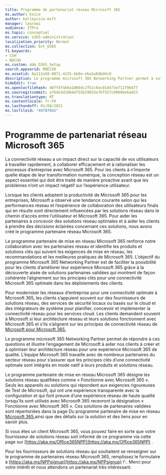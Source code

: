 ```yaml
---
title: Programme de partenariat réseau Microsoft 365
ms.author: kvice
author: kelleyvice-msft
manager: laurawi
audience: ITPro
ms.topic: conceptual
ms.service: o365-administration
localization_priority: Normal
ms.collection: Ent_O365
f1.keywords:
- CSH
- NOCSH
ms.custom: Adm_O365_Setup
search.appverid: MOE150
ms.assetid: 8a113a50-0071-4155-bb8e-eba5a8dbd4c8
description: Le programme microsoft 365 Networking Partner permet à votre appareil d’être certifié comme travaillant avec Microsoft 365.
hideEdit: true
ms.openlocfilehash: 407fdf4b6a1866dc2fb1c6ec01d473e71179b477
ms.sourcegitcommit: a76de3d1604d755b29053e7bf557c0008be6ad23
ms.translationtype: MT
ms.contentlocale: fr-FR
ms.lasthandoff: 01/08/2021
ms.locfileid: "49787842"
---
```

# <a name="microsoft-365-networking-partner-program"></a>Programme de partenariat réseau Microsoft 365

La connectivité réseau a un impact direct sur la capacité de vos utilisateurs à travailler rapidement, à collaborer efficacement et à rationaliser les processus d’entreprise avec Microsoft 365. Pour les clients à n’importe quelle étape de leur transformation numérique, la conception réseau est un aspect essentiel qui doit être traité de manière proactive avant que les problèmes n’ont un impact négatif sur l’expérience utilisateur.

Lorsque les clients adoptent la productivité de Microsoft 365 pour les entreprises, Microsoft a observé une tendance courante selon qui les performances réseau et l’expérience de collaboration des utilisateurs finals qui en résulte sont directement influencées par les solutions réseau dans le chemin d’accès entre l’utilisateur et Microsoft 365. Pour aider les partenaires à concevoir des solutions réseau optimales et à aider les clients à prendre des décisions éclairées concernant ces solutions, nous avons créé le programme partenaire réseau Microsoft 365.

Le programme partenaire de mise en réseau Microsoft 365 renforce notre collaboration avec les partenaires réseau et identifie les produits et solutions clés qui suivent les exigences de mise en réseau, les recommandations et les meilleures pratiques de Microsoft 365. L’objectif du programme Microsoft 365 Networking Partner est de faciliter la possibilité pour les clients d’améliorer leur expérience Microsoft 365 grâce à la découverte aisée de solutions partenaires validées qui montrent de façon cohérente l’alignement sur les principes clés pour une connectivité Microsoft 365 optimale dans les déploiements des clients.

Pour moderniser les réseaux d’entreprise pour une connectivité optimale à Microsoft 365, les clients s’appuient souvent sur des fournisseurs de solutions réseau, des services de sécurité locaux ou basés sur le cloud et des intégrateurs de système pour planifier, concevoir et implémenter la connectivité réseau pour les services cloud. Les clients demandent souvent à Microsoft si leur architecture réseau et leurs solutions fonctionnent avec Microsoft 365 et s’ils s’alignent sur les principes de connectivité réseau de [Microsoft pour Microsoft 365.](https://aka.ms/PNC)

Le programme microsoft 365 Networking Partner permet de répondre à ces questions et illustre l’engagement de Microsoft à aider nos clients à créer et à optimiser leur architecture réseau pour une expérience Microsoft 365 de qualité. L’équipe Microsoft 365 travaille avec de nombreux partenaires du secteur réseau pour s’assurer que les principes clés d’une connectivité optimale sont intégrés en mode natif à leurs produits et solutions réseau.

Le programme partenaire de mise en réseau Microsoft 365 désigne les solutions réseau qualifiées comme « Fonctionne avec Microsoft 365 ». Seuls les appareils ou solutions qui répondent aux exigences rigoureuses de Test de Microsoft, qui ont une expérience transparente avec la configuration et qui font preuve d’une expérience réseau de haute qualité lorsqu’ils sont utilisés avec Microsoft 365 recevront la désignation « Fonctionne avec Microsoft 365 ». Ces solutions de partenaires validées sont répertoriées dans la page Du programme partenaire de mise en réseau [Microsoft 365,](https://www.microsoft.com/microsoft-365/partners/O365networkingpartners)ainsi que des détails sur la solution et des liens pour en savoir plus.

Si vous êtes un client Microsoft 365, vous pouvez faire en sorte que votre fournisseur de solutions réseau soit informé de ce programme via cette page sur [https://aka.ms/Office365NPP](https://aka.ms/Office365NPP) .

Pour les fournisseurs de solutions réseau qui souhaitent se renseigner sur le programme de partenaires réseau Microsoft 365, remplissez le formulaire à [https://aka.ms/NPPsignup](https://aka.ms/NPPsignup) l':. Merci pour votre intérêt et nous attendons un partenariat très intéressant.
